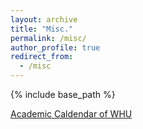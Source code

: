 ```yaml
---
layout: archive
title: "Misc."
permalink: /misc/
author_profile: true
redirect_from:
  - /misc
---
```


{% include base_path %}

[Academic Caldendar of WHU](https://uc.whu.edu.cn/xl.htm)
